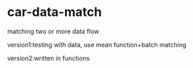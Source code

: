 # car-data-match
matching two or more data flow

version1:testing with data, use mean function+batch matching

version2:written in functions
